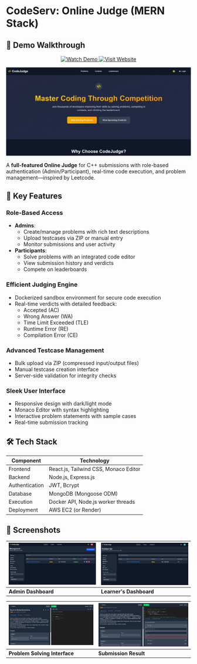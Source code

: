 # CodeServ: Online Judge (MERN Stack)

## 🎥 Demo Walkthrough

<div align="center">
  <a href="https://loom.com/share/folder/23c72fe38b844f98ba0b28ff09a2bfbe">
    <img src="https://img.shields.io/badge/Watch_Demo-FF0000?style=for-the-badge&logo=videocam&logoColor=white" alt="Watch Demo" height="40">
  </a>
  <a href="https://your-website-link-here.com" target="_blank">
    <img src="https://img.shields.io/badge/Visit_Website-4285F4?style=for-the-badge&logo=google-chrome&logoColor=white" alt="Visit Website" height="40">
  </a>
</div>

![CodeJudge Banner](https://github.com/hariome62014/OJ_Project/blob/main/frontend/src/assets/Screenshot%202025-05-28%20133933.png)  


A **full-featured Online Judge** for C++ submissions with role-based authentication (Admin/Participant), real-time code execution, and problem management—inspired by Leetcode.

## 🚀 Key Features

### Role-Based Access
- **Admins**: 
  - Create/manage problems with rich text descriptions
  - Upload testcases via ZIP or manual entry
  - Monitor submissions and user activity
- **Participants**: 
  - Solve problems with an integrated code editor
  - View submission history and verdicts
  - Compete on leaderboards

### Efficient Judging Engine
- Dockerized sandbox environment for secure code execution
- Real-time verdicts with detailed feedback:
  - Accepted (AC)
  - Wrong Answer (WA)
  - Time Limit Exceeded (TLE)
  - Runtime Error (RE)
  - Compilation Error (CE)

### Advanced Testcase Management
- Bulk upload via ZIP (compressed input/output files)
- Manual testcase creation interface
- Server-side validation for integrity checks

### Sleek User Interface
- Responsive design with dark/light mode
- Monaco Editor with syntax highlighting
- Interactive problem statements with sample cases
- Real-time submission tracking

## 🛠 Tech Stack

| Component       | Technology                          |
|-----------------|------------------------------------|
| Frontend        | React.js, Tailwind CSS, Monaco Editor |
| Backend         | Node.js, Express.js                |
| Authentication  | JWT, Bcrypt                       |
| Database        | MongoDB (Mongoose ODM)            |
| Execution       | Docker API, Node.js worker threads|
| Deployment      | AWS EC2 (or Render)               |

## 📸 Screenshots

| ![Admin Dashboard](https://github.com/hariome62014/OJ_Project/blob/main/frontend/src/assets/Screenshot%202025-05-28%20134036.png) | ![Learner's Dashboard](https://github.com/hariome62014/OJ_Project/blob/main/frontend/src/assets/Screenshot%202025-05-28%20134530.png) |
|------------------------------------------------------------------------------|-----------------------------------------------------------------------------------|
| **Admin Dashboard**                                                          | **Learner's Dashboard**                                                     |

| ![Problem Solving Interface](https://github.com/hariome62014/OJ_Project/blob/main/frontend/src/assets/Screenshot%202025-05-28%20135622.png) | ![Submission Result](https://github.com/hariome62014/OJ_Project/blob/main/frontend/src/assets/Screenshot%202025-05-28%20134448.png) |
|------------------------------------------------------------------------------|-----------------------------------------------------------------------------------|
| **Problem Solving Interface**                                                          | **Submission Result**                                                     |                                                     |

